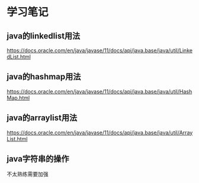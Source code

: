 # 学习笔记
## java的linkedlist用法
https://docs.oracle.com/en/java/javase/11/docs/api/java.base/java/util/LinkedList.html
## java的hashmap用法
https://docs.oracle.com/en/java/javase/11/docs/api/java.base/java/util/HashMap.html
## java的arraylist用法
https://docs.oracle.com/en/java/javase/11/docs/api/java.base/java/util/ArrayList.html
## java字符串的操作
不太熟练需要加强